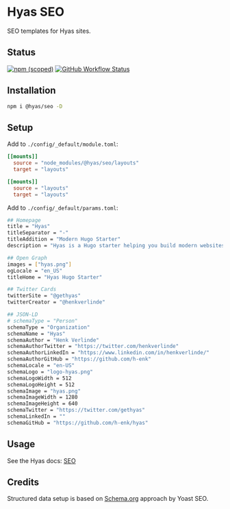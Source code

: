 # Hyas SEO

SEO templates for Hyas sites.

## Status

[![npm (scoped)](https://img.shields.io/npm/v/@hyas/seo?style=flat-square)](https://www.npmjs.com/package/@hyas/seo) [![GitHub Workflow Status](https://img.shields.io/github/workflow/status/h-enk/hyas-seo/CodeQL?style=flat-square)]((https://github.com/h-enk/hyas-seo/actions/workflows/codeql.yml))

## Installation

```bash
npm i @hyas/seo -D
```

## Setup

Add to `./config/_default/module.toml`:

```toml
[[mounts]]
  source = "node_modules/@hyas/seo/layouts"
  target = "layouts"

[[mounts]]
  source = "layouts"
  target = "layouts"
```

Add to `./config/_default/params.toml`:

```bash
## Homepage
title = "Hyas"
titleSeparator = "-"
titleAddition = "Modern Hugo Starter"
description = "Hyas is a Hugo starter helping you build modern websites that are secure, fast, and SEO-ready — by default."

## Open Graph
images = ["hyas.png"]
ogLocale = "en_US"
titleHome = "Hyas Hugo Starter"

## Twitter Cards
twitterSite = "@gethyas"
twitterCreator = "@henkverlinde"

## JSON-LD
# schemaType = "Person"
schemaType = "Organization"
schemaName = "Hyas"
schemaAuthor = "Henk Verlinde"
schemaAuthorTwitter = "https://twitter.com/henkverlinde"
schemaAuthorLinkedIn = "https://www.linkedin.com/in/henkverlinde/"
schemaAuthorGitHub = "https://github.com/h-enk"
schemaLocale = "en-US"
schemaLogo = "logo-hyas.png"
schemaLogoWidth = 512
schemaLogoHeight = 512
schemaImage = "hyas.png"
schemaImageWidth = 1280
schemaImageHeight = 640
schemaTwitter = "https://twitter.com/gethyas"
schemaLinkedIn = ""
schemaGitHub = "https://github.com/h-enk/hyas"
```

## Usage

See the Hyas docs: [SEO](https://gethyas.com/docs/reference-guides/seo/)


## Credits

Structured data setup is based on [Schema.org](https://developer.yoast.com/features/schema/overview/) approach by Yoast SEO.

